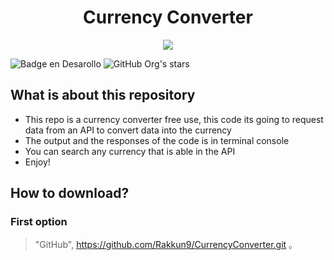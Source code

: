 <h1 align="center"> Currency Converter </h1>
<p align="center">
   <img src="https://github.com/Rakkun9/CurrencyConverter/assets/126728233/5fc17073-f93d-48d0-b113-e6d720370001">
</p>

![Badge en Desarollo](https://img.shields.io/badge/STATUS-%20TERMINADO-green)
![GitHub Org's stars](https://img.shields.io/github/stars/Rakkun9?style=social)


## What is about this repository
- This repo is a currency converter free use, this code its going to request data from an API to convert data into the currency
- The output and the responses of the code is in terminal console
- You can search any currency that is able in the API
- Enjoy!

## How to download? 
### First option
> "GitHub", https://github.com/Rakkun9/CurrencyConverter.git 。
